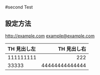#second Test

## 設定方法

<http://example.com>
<example@example.com>

|  TH 見出し左|   TH 見出し右|
| :---- | ----: |
|  111111111   | 222  |
|  33333   |   44444444444444  |